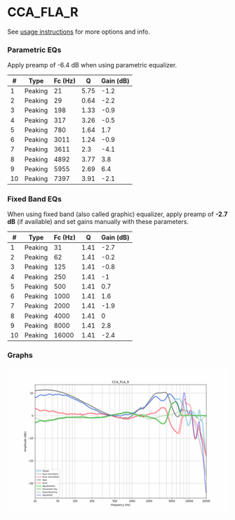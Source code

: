 # CCA_FLA_R
See [usage instructions](https://github.com/jaakkopasanen/AutoEq#usage) for more options and info.

### Parametric EQs
Apply preamp of -6.4 dB when using parametric equalizer.

|   # | Type    |   Fc (Hz) |    Q |   Gain (dB) |
|-----|---------|-----------|------|-------------|
|   1 | Peaking |        21 | 5.75 |        -1.2 |
|   2 | Peaking |        29 | 0.64 |        -2.2 |
|   3 | Peaking |       198 | 1.33 |        -0.9 |
|   4 | Peaking |       317 | 3.26 |        -0.5 |
|   5 | Peaking |       780 | 1.64 |         1.7 |
|   6 | Peaking |      3011 | 1.24 |        -0.9 |
|   7 | Peaking |      3611 | 2.3  |        -4.1 |
|   8 | Peaking |      4892 | 3.77 |         3.8 |
|   9 | Peaking |      5955 | 2.69 |         6.4 |
|  10 | Peaking |      7397 | 3.91 |        -2.1 |

### Fixed Band EQs
When using fixed band (also called graphic) equalizer, apply preamp of **-2.7 dB** (if available) and set gains manually with these parameters.

|   # | Type    |   Fc (Hz) |    Q |   Gain (dB) |
|-----|---------|-----------|------|-------------|
|   1 | Peaking |        31 | 1.41 |        -2.7 |
|   2 | Peaking |        62 | 1.41 |        -0.2 |
|   3 | Peaking |       125 | 1.41 |        -0.8 |
|   4 | Peaking |       250 | 1.41 |        -1   |
|   5 | Peaking |       500 | 1.41 |         0.7 |
|   6 | Peaking |      1000 | 1.41 |         1.6 |
|   7 | Peaking |      2000 | 1.41 |        -1.9 |
|   8 | Peaking |      4000 | 1.41 |         0   |
|   9 | Peaking |      8000 | 1.41 |         2.8 |
|  10 | Peaking |     16000 | 1.41 |        -2.4 |

### Graphs
![](./CCA_FLA_R.png)
